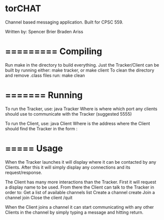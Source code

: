 # torCHAT
Channel based messaging application. Built for CPSC 559.

Written by:
	Spencer Brier
	Braden Ariss

=========
Compiling
=========
Run make in the directory to build everything.
Just the Tracker/Client can be built by running either:
	make tracker, or
	make client
To clean the directory and remove .class files run:
	make clean

=======
Running
=======
To run the Tracker, use:
	java Tracker <port>
Where <port> is where which port any clients should use to communicate with the Tracker (suggested 5555)

To run the Client, use:
	java Client <tracker-address>
Where <tracker-address> is the address where the Client should find the Tracker in the form <ip>:<port>

=====
Usage
=====
When the Tracker launches it will display where it can be contacted by any Clients. After this it will simply display any connections and its request/response.

The Client has many more interactions than the Tracker. First it will request a display name to be used. From there the Client can talk to the Tracker in order to:
	Get a list of available channels
		list
	Create a channel
		create <channel-name>
	Join a channel
		join <channel-name>
	Close the client
		/quit

When the Client joins a channel it can start communicating with any other Clients in the channel by simply typing a message and hitting return.
